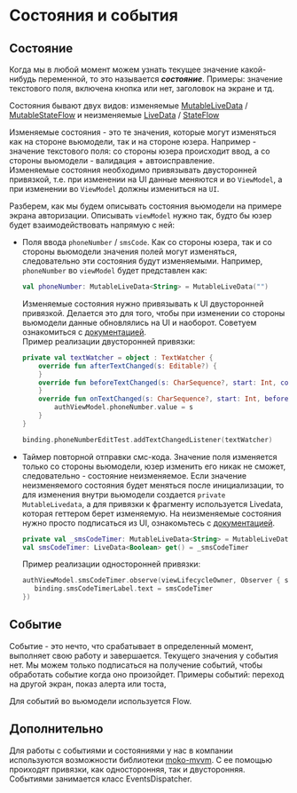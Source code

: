 # Состояния и события

## Состояние

Когда мы в любой момент можем узнать текущее значение какой-нибудь переменной, то это называется ***состояние***. 
Примеры: значение текстового поля, включена кнопка или нет, заголовок на экране и тд.

Состояния бывают двух видов: изменяемые [MutableLiveData](https://developer.android.com/reference/android/arch/lifecycle/MutableLiveData) / [MutableStateFlow](https://kotlin.github.io/kotlinx.coroutines/kotlinx-coroutines-core/kotlinx.coroutines.flow/-mutable-state-flow/index.html) и неизменяемые [LiveData](https://developer.android.com/reference/android/arch/lifecycle/LiveData) / [StateFlow](https://developer.android.com/kotlin/flow/stateflow-and-sharedflow)

Изменяемые состояния - это те значения, которые могут изменяться как на стороне вьюмодели, так и на стороне юзера. Например - значение текстового поля: со стороны юзера происходит ввод, а со стороны вьюмодели - валидация + автоисправление.  
Изменяемые состояния необходимо привязывать двусторонней привязкой, т.е. при изменении на UI данные меняются и во `ViewModel`, а при изменении во `ViewModel` должны измениться на `UI`.

Разберем, как мы будем описывать состояния вьюмодели на примере экрана авторизации. Описывать `viewModel` нужно так, будто бы юзер будет взаимодействовать напрямую с ней:
- Поля ввода `phoneNumber` / `smsCode`. Как со стороны юзера, так и со стороны вьюмодели значения полей могут изменяться, следовательно эти состояния будут изменяемыми. Например, `phoneNumber` во `viewModel` будет представлен как:
  ```kotlin
  val phoneNumber: MutableLiveData<String> = MutableLiveData("")
  ```
  Изменяемые состояния нужно привязывать к UI двусторонней привязкой. Делается это для того, чтобы при изменении со стороны вьюмодели данные обновлялись на UI и наоборот. Советуем ознакомиться с [документацией](https://developer.android.com/topic/libraries/data-binding/two-way).  
  Пример реализации двусторонней привязки:
  ```kotlin
  private val textWatcher = object : TextWatcher {
      override fun afterTextChanged(s: Editable?) {
      }
      override fun beforeTextChanged(s: CharSequence?, start: Int, count: Int, after: Int) {
      }
      override fun onTextChanged(s: CharSequence?, start: Int, before: Int, count: Int) {
          authViewModel.phoneNumber.value = s
      }
  }
  
  binding.phoneNumberEditTest.addTextChangedListener(textWatcher)
  ```

- Таймер повторной отправки смс-кода. Значение поля изменяется только со стороны вьюмодели, юзер изменить его никак не сможет, следовательно - состояние неизменяемое. Если значение неизменяемого состояния будет меняться после инициализации, то для изменения внутри вьюмодели создается `private MutableLivedata`, а для привязки к фрагменту используется Livedata, которая геттером берет изменяемую. На неизменяемые состояния нужно просто подписаться из UI, ознакомьтесь с [документацией](https://developer.android.com/topic/libraries/architecture/livedata).  
  ```kotlin
  private val _smsCodeTimer: MutableLiveData<String> = MutableLiveData("")
  val smsCodeTimer: LiveData<Boolean> get() = _smsCodeTimer
  ```
  Пример реализации односторонней привязки:
  ```kotlin
  authViewModel.smsCodeTimer.observe(viewLifecycleOwner, Observer { smsCodeTimer ->
     binding.smsCodeTimerLabel.text = smsCodeTimer
  })
  ```

## Событие

Событие - это нечто, что срабатывает в определенный момент, выполняет свою работу и завершается. Текущего значения у события нет. Мы можем только подписаться на получение событий, чтобы обработать событие когда оно произойдет.
Примеры событий: переход на другой экран, показ алерта или тоста,

Для событий во вьюмодели используется Flow.

## Дополнительно
Для работы с событиями и состояниями у нас в компании используются возможности библиотеки [moko-mvvm](https://github.com/icerockdev/moko-mvvm). С ее помощью проиходят привязки, как односторонняя, так и двусторонняя. Событиями занимается класс EventsDispatcher.